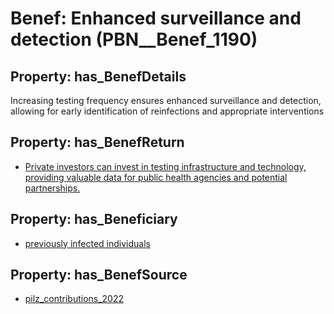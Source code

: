 # Benef: __Enhanced surveillance and detection__ (PBN__Benef_1190)

## Property: has_BenefDetails

Increasing testing frequency ensures enhanced surveillance and detection, allowing for early identification of reinfections and appropriate interventions

## Property: has_BenefReturn

* [Private investors can invest in testing infrastructure and technology, providing valuable data for public health agencies and potential partnerships.](../BenefReturn/PBN__BenefReturn_1326)

## Property: has_Beneficiary

* [previously infected individuals](../Stakeholder/PBN__Stakeholder_465)

## Property: has_BenefSource

* [pilz_contributions_2022](../Article/PBN__Article_245)

